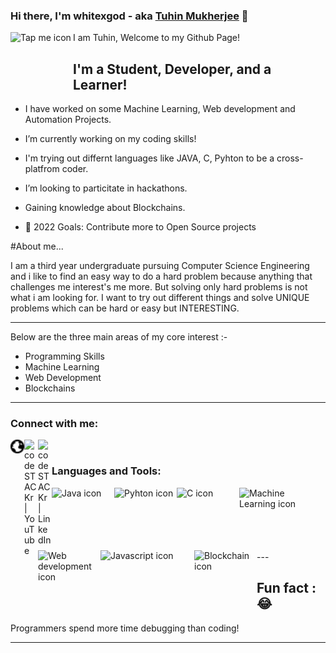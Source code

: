 ### Hi there, I'm whitexgod - aka [Tuhin Mukherjee][website] 👋

<a href="https://whitexgod.github.io/cv-2/index.html">
  <img width="100" height="100" align="left" alt="Tap me icon" src="https://media3.giphy.com/media/dCERkihZ9m7xjIvSau/source.gif"> </a> 


<!--
**whitexgod/whitexgod** is a ✨ _special_ ✨ repository because its `README.md` (this file) appears on your GitHub profile.
-->
I am Tuhin, Welcome to my Github Page!
## I'm a Student, Developer, and a Learner!

- I have worked on some Machine Learning, Web development and Automation Projects.

- I’m currently working on my coding skills! 
- I'm trying out differnt languages like JAVA, C, Pyhton to be a cross-platfrom coder.
- I’m looking to particitate in hackathons.
- Gaining knowledge about Blockchains.
- 🥅 2022 Goals: Contribute more to Open Source projects

#About me...

I am a third year undergraduate pursuing Computer Science Engineering and i like to find an easy way to do a hard problem because anything that challenges me interest's me more. But solving only hard problems is not what i am looking for. I want to try out different things and solve UNIQUE problems which can be hard or easy but INTERESTING.

------------------------------------------------------------------------------------------------------------------------------------------------------------------------------

Below are the three main areas of my core interest :-
* Programming Skills
* Machine Learning
* Web Development
* Blockchains

------------------------------------------------------------------------------------------------------------------------------------------------------------------------------
### Connect with me:

[<img align="left" alt="codeSTACKr.com" width="22px" src="https://raw.githubusercontent.com/iconic/open-iconic/master/svg/globe.svg" />][website]
[<img align="left" alt="codeSTACKr | YouTube" width="22px" src="https://cdn.jsdelivr.net/npm/simple-icons@v3/icons/youtube.svg" />][youtube]
[<img align="left" alt="codeSTACKr | LinkedIn" width="22px" src="https://cdn.jsdelivr.net/npm/simple-icons@v3/icons/linkedin.svg" />][linkedin]

<br />

### Languages and Tools:

<img width="100" height="100" align="left" alt="Java icon" src="https://i.pinimg.com/236x/02/55/3a/02553ab35a4a3541b9fb3bc8f1fad1bc.jpg">
<img width="100" height="100" align="left" alt="Pyhton icon" src="https://image.pngaaa.com/282/619282-middle.png">
<img width="100" height="100" align="left" alt="C icon" src="https://cdn5.vectorstock.com/i/1000x1000/39/29/letter-c-icon-symbol-design-template-sign-type-vector-20953929.jpg">
<img width="100" height="100" align="left" alt="Machine Learning icon" src="https://www.kindpng.com/picc/m/255-2554071_beltech-2018-icons-webside-schedule-machine-learning-machine.png">
<img width="100" height="100" align="left" alt="Web development icon" src="https://previews.123rf.com/images/valentint/valentint1704/valentint170400663/75401421-web-development-icon-web-development-website-button-on-white-background-.jpg">
<img width="150" height="100" align="left" alt="Javascript icon" src="https://user-images.githubusercontent.com/30186107/29488525-f55a69d0-84da-11e7-8a39-5476f663b5eb.png">
<img width="100" height="100" align="left" alt="Blockchain icon" src="https://thumbs.dreamstime.com/z/blockchain-icon-design-cryptocurrency-vector-digital-logo-blockchain-icon-design-cryptocurrency-vector-digital-logo-201091629.jpg"><br><br><br><br>
<br>
<br>
---


## Fun fact :😂

Programmers spend more time debugging than coding!

----------------------------------------------------------------------------------------------------------------------------------------------------------------------



[website]: https://whitexgod.github.io/cv-2/index.html

[youtube]: https://www.youtube.com/channel/UCiu8e-IoMY_BDhjjCVYxKKg?view_as=subscriber

[linkedin]: https://www.linkedin.com/in/tuhin-mukherjee-38376219b/
